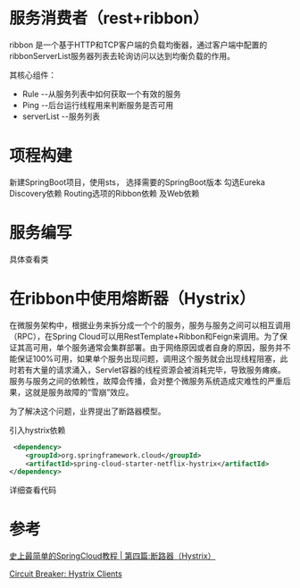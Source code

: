 # 服务消费者（rest+ribbon）

ribbon 是一个基于HTTP和TCP客户端的负载均衡器，通过客户端中配置的ribbonServerList服务器列表去轮询访问以达到均衡负载的作用。

其核心组件：
- Rule --从服务列表中如何获取一个有效的服务
- Ping --后台运行线程用来判断服务是否可用
- serverList --服务列表

# 项程构建

新建SpringBoot项目，使用sts，
选择需要的SpringBoot版本
勾选Eureka Discovery依赖 Routing选项的Ribbon依赖 及Web依赖



# 服务编写
具体查看类

# 在ribbon中使用熔断器（Hystrix）

在微服务架构中，根据业务来拆分成一个个的服务，服务与服务之间可以相互调用（RPC），在Spring Cloud可以用RestTemplate+Ribbon和Feign来调用。为了保证其高可用，单个服务通常会集群部署。由于网络原因或者自身的原因，服务并不能保证100%可用，如果单个服务出现问题，调用这个服务就会出现线程阻塞，此时若有大量的请求涌入，Servlet容器的线程资源会被消耗完毕，导致服务瘫痪。服务与服务之间的依赖性，故障会传播，会对整个微服务系统造成灾难性的严重后果，这就是服务故障的“雪崩”效应。

为了解决这个问题，业界提出了断路器模型。

引入hystrix依赖

```xml
 <dependency>
    <groupId>org.springframework.cloud</groupId>
    <artifactId>spring-cloud-starter-netflix-hystrix</artifactId>
</dependency>
```

详细查看代码

# 参考
[史上最简单的SpringCloud教程 | 第四篇:断路器（Hystrix）](https://blog.csdn.net/forezp/article/details/69934399)

[Circuit Breaker: Hystrix Clients](http://cloud.spring.io/spring-cloud-static/Finchley.RELEASE/multi/multi__circuit_breaker_hystrix_clients.html)